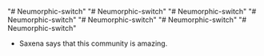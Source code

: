 "# Neumorphic-switch" 
"# Neumorphic-switch" 
"# Neumorphic-switch" 
"# Neumorphic-switch" 
"# Neumorphic-switch" 
"# Neumorphic-switch" 
"# Neumorphic-switch" 
- Saxena says that this community is amazing.
